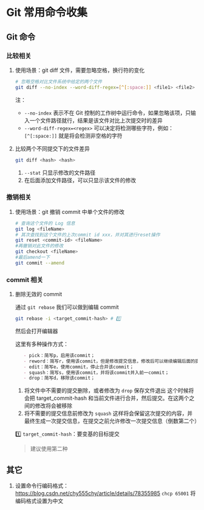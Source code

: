 # Git 常用命令收集

## Git 命令

### 比较相关

1. 使用场景：git diff 文件，需要忽略空格，换行符的变化

    ```bash
    # 忽略空格对比文件系统中给定的两个文件
    git diff --no-index --word-diff-regex=[^[:space:]] <file1> <file2>
    ```

    注：
    
    - `--no-index` 表示不在 Git 控制的工作树中运行命令，如果忽略该项，只输入一个文件路径就行，结果是该文件对比上次提交时的差异
    - `--word-diff-regex=<regex>` 可以决定将检测哪些字符，例如：`[^[:space:]]` 就是将会检测非空格的字符

2. 比较两个不同提交下的文件差异

    ```bash
    git diff <hash> <hash>
    ```

    1. `--stat` 只显示修改的文件路径
    2. 在后面添加文件路径，可以只显示该文件的修改

### 撤销相关

1. 使用场景：git 撤销 commit 中单个文件的修改

    ```bash
    # 查询这个文件的 Log 信息
    git log <fileName>
    # 其次查找到这个文件的上次commit id xxx，并对其进行reset操作
    git reset <commit-id> <fileName>
    #再撤销对此文件的修改
    git checkout <fileName>
    #最后amend一下
    git commit --amend
    ```

### commit 相关

1. 删除无效的 commit

    通过 `git rebase` 我们可以做到编辑 commit

    ```bash
    git rebase -i <target_commit-hash> # 1️⃣
    ```

    然后会打开编辑器
    
    这里有多种操作方式：
    
    ```md
       - pick：简写p，启用该commit；
       - reword：简写r，使用该commit，但是修改提交信息，修改后可以继续编辑后面的提交信息；
       - edit：简写e，使用commit，停止合并该commit；
       - squash：简写s，使用该commit，并将该commit并入前一commit；
       - drop：简写d，移除该commit；
    ```
    
    1. 将文件中不需要的提交删除，或者修改为 `drop` 保存文件退出 这个时候将会把 target_commit-hash 和当前文件进行合并，然后提交。在这两个之间的修改将会被移除
    2. 将不需要的提交信息前修改为 `squash` 这样将会保留这次提交的内容，并最终生成一次提交信息，在提交之前允许修改一次提交信息（倒数第二个）

    1️⃣ `target_commit-hash`：要变基的目标提交

    > 建议使用第二种

## 其它

1. 设置命令行编码格式：https://blog.csdn.net/chy555chy/article/details/78355985 `chcp 65001` 将编码格式设置为中文
